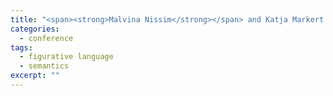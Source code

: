 ```yaml
---
title: "<span><strong>Malvina Nissim</strong></span> and Katja Markert. Syntactic features and word similarity for supervised metonymy resolution. In <em>Proceedings of the 41st Annual Meeting of the Association for Computational Linguistics (ACL-03)</em>, pp. 56–63, Sapporo, Japan, 2003."
categories: 
  - conference
tags:
  - figurative language
  - semantics
excerpt: ""
---
```

